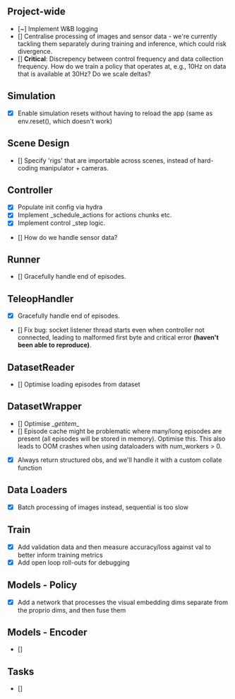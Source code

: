 ## Project-wide
- [~] Implement W&B logging
- [] Centralise processing of images and sensor data - we're currently tackling them separately during training and inference, which could risk divergence.
- [] **Critical**: Discrepency between control frequency and data collection frequency. How do we train a policy that operates at, e.g., 10Hz on data that is available at 30Hz? Do we scale deltas? 

## Simulation
- [X] Enable simulation resets without having to reload the app (same as env.reset(), which doesn't work)

## Scene Design
- [] Specify 'rigs' that are importable across scenes, instead of hard-coding manipulator + cameras.

## Controller
- [X] Populate init config via hydra
- [X] Implement _schedule_actions for actions chunks etc.
- [X] Implement control _step logic.
- [] How do we handle sensor data?

## Runner
- [] Gracefully handle end of episodes.

## TeleopHandler
- [X] Gracefully handle end of episodes.
- [] Fix bug: socket listener thread starts even when controller not connected, leading to malformed first byte and critical error **(haven't been able to reproduce)**. 

## DatasetReader
- [] Optimise loading episodes from dataset

## DatasetWrapper
- [] Optimise \__getitem__
- [] Episode cache might be problematic where many/long episodes are present (all episodes will be stored in memory). Optimise this. This also leads to OOM crashes when using dataloaders with num_workers > 0. 
- [X] Always return structured obs, and we'll handle it with a custom collate function

## Data Loaders
- [X] Batch processing of images instead, sequential is too slow

## Train
- [X] Add validation data and then measure accuracy/loss against val to better inform training metrics
- [X] Add open loop roll-outs for debugging

## Models - Policy 
- [X] Add a network that processes the visual embedding dims separate from the proprio dims, and then fuse them

## Models - Encoder
- []

## Tasks
- []